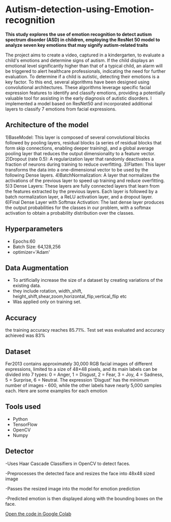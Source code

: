 # Autism-detection-using-Emotion-recognition
**This study explores the use of emotion recognition to detect autism spectrum disorder (ASD) in children, employing the ResNet 50 model to analyze seven key emotions that may signify autism-related traits**

The project aims to create a video, captured in a kindergarten, to evaluate a child's emotions and determine signs of autism. If the child displays an emotional level significantly higher than that of a typical child, an alarm will be triggered to alert healthcare professionals, indicating the need for further evaluation.
To determine if a child is autistic, detecting their emotions is a key factor. To this end, several algorithms have been designed using convolutional architectures. These algorithms leverage specific facial expression features to identify and classify emotions, providing a potentially valuable tool for assisting in the early diagnosis of autistic disorders.
I implemented a model based on ResNet50 and incorporated additional layers to classify 7 emotions from facial expressions.
## Architecture of the model ##
 1)BaseModel: This layer is composed of several convolutional blocks followed by pooling layers, residual blocks (a series of residual blocks that form skip connections, enabling deeper training), and a global average pooling layer that reduces the output dimensionality to a feature vector.
2)Dropout (rate 0.5): A regularization layer that randomly deactivates a fraction of neurons during training to reduce overfitting.
3)Flatten: This layer transforms the data into a one-dimensional vector to be used by the following Dense layers.
4)BatchNormalization: A layer that normalizes the activations of the previous layer to speed up training and reduce overfitting.
5)3 Dense Layers: These layers are fully connected layers that learn from the features extracted by the previous layers. Each layer is followed by a batch normalization layer, a ReLU activation layer, and a dropout layer.
6)Final Dense Layer with Softmax Activation: The last dense layer produces the output probabilities for the classes in our problem, with a softmax activation to obtain a probability distribution over the classes.
## Hyperparameters ##
- Epochs:60
- Batch Size: 64,128,256
- optimizer='Adam'
## Data Augmentation ##
- To artificially increase the size of a dataset by creating variations of the existing data.
- they include rotation, width_shift, height_shift,shear,zoom,horizontal_flip,vertical_flip etc
- Was applied only on training set.
## Accuracy ##
the training accuracy reaches 85.71%. Test set was evaluated and accuracy achieved was 83%
## Dataset ##
Fer2013 contains approximately 30,000 RGB facial images of different expressions, limited to a size of 48×48 pixels, and its main labels can be divided into 7 types:
0 = Anger, 1 = Disgust, 2 = Fear, 3 = Joy, 4 = Sadness, 5 = Surprise, 6 = Neutral.
The expression 'Disgust' has the minimum number of images - 600, while the other labels have nearly 5,000 samples each. Here are some examples for each emotion
## Tools used ##
- Python
- TensorFlow
- OpenCV
- Numpy
## Detector ##
-Uses Haar Cascade Classifiers in OpenCV to detect faces.

-Preprocesses the detected face and resizes the face into 48x48 sized image

-Passes the resized image into the model for emotion prediction

-Predicted emotion is then displayed along with the bounding boxes on the face.


[Open the code in Google Colab](https://colab.research.google.com/drive/1HNjN3NUGkVYNPqV1PDuZYRmiS0iU4OAG)

